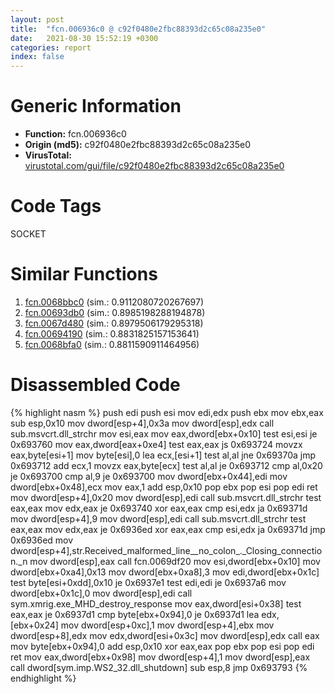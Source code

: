 ```yaml
---
layout: post
title:  "fcn.006936c0 @ c92f0480e2fbc88393d2c65c08a235e0"
date:   2021-08-30 15:52:19 +0300
categories: report
index: false
---
```


# Generic Information
- **Function:** fcn.006936c0
- **Origin (md5):** c92f0480e2fbc88393d2c65c08a235e0
- **VirusTotal:** [virustotal.com/gui/file/c92f0480e2fbc88393d2c65c08a235e0][virustotal_ref]

# Code Tags
<span class="tag" id="SOCKET">SOCKET</span>


# Similar Functions

1. [fcn.0068bbc0][similar_1_ref] (sim.: 0.9112080720267697)
2. [fcn.00693db0][similar_2_ref] (sim.: 0.8985198288194878)
3. [fcn.0067d480][similar_3_ref] (sim.: 0.8979506179295318)
4. [fcn.00694190][similar_4_ref] (sim.: 0.8831825157153641)
5. [fcn.0068bfa0][similar_5_ref] (sim.: 0.8811590911464956)


# Disassembled Code

{% highlight nasm %}
push edi
push esi
mov edi,edx
push ebx
mov ebx,eax
sub esp,0x10
mov dword[esp+4],0x3a
mov dword[esp],edx
call sub.msvcrt.dll_strchr
mov esi,eax
mov eax,dword[ebx+0x10]
test esi,esi
je 0x693760
mov eax,dword[eax+0xe4]
test eax,eax
js 0x693724
movzx eax,byte[esi+1]
mov byte[esi],0
lea ecx,[esi+1]
test al,al
jne 0x69370a
jmp 0x693712
add ecx,1
movzx eax,byte[ecx]
test al,al
je 0x693712
cmp al,0x20
je 0x693700
cmp al,9
je 0x693700
mov dword[ebx+0x44],edi
mov dword[ebx+0x48],ecx
mov eax,1
add esp,0x10
pop ebx
pop esi
pop edi
ret
mov dword[esp+4],0x20
mov dword[esp],edi
call sub.msvcrt.dll_strchr
test eax,eax
mov edx,eax
je 0x693740
xor eax,eax
cmp esi,edx
ja 0x69371d
mov dword[esp+4],9
mov dword[esp],edi
call sub.msvcrt.dll_strchr
test eax,eax
mov edx,eax
je 0x6936ed
xor eax,eax
cmp esi,edx
ja 0x69371d
jmp 0x6936ed
mov dword[esp+4],str.Received_malformed_line__no_colon_._Closing_connection._n
mov dword[esp],eax
call fcn.0069df20
mov esi,dword[ebx+0x10]
mov dword[ebx+0xa4],0x13
mov dword[ebx+0xa8],3
mov edi,dword[ebx+0x1c]
test byte[esi+0xdd],0x10
je 0x6937e1
test edi,edi
je 0x6937a6
mov dword[ebx+0x1c],0
mov dword[esp],edi
call sym.xmrig.exe_MHD_destroy_response
mov eax,dword[esi+0x38]
test eax,eax
je 0x6937d1
cmp byte[ebx+0x94],0
je 0x6937d1
lea edx,[ebx+0x24]
mov dword[esp+0xc],1
mov dword[esp+4],ebx
mov dword[esp+8],edx
mov edx,dword[esi+0x3c]
mov dword[esp],edx
call eax
mov byte[ebx+0x94],0
add esp,0x10
xor eax,eax
pop ebx
pop esi
pop edi
ret
mov eax,dword[ebx+0x98]
mov dword[esp+4],1
mov dword[esp],eax
call dword[sym.imp.WS2_32.dll_shutdown]
sub esp,8
jmp 0x693793
{% endhighlight %}


[similar_1_ref]: /report/fcn.0068bbc0@c92f0480e2fbc88393d2c65c08a235e0
[similar_2_ref]: /report/fcn.00693db0@c92f0480e2fbc88393d2c65c08a235e0
[similar_3_ref]: /report/fcn.0067d480@c92f0480e2fbc88393d2c65c08a235e0
[similar_4_ref]: /report/fcn.00694190@c92f0480e2fbc88393d2c65c08a235e0
[similar_5_ref]: /report/fcn.0068bfa0@c92f0480e2fbc88393d2c65c08a235e0
[virustotal_ref]: https://www.virustotal.com/gui/file/c92f0480e2fbc88393d2c65c08a235e0